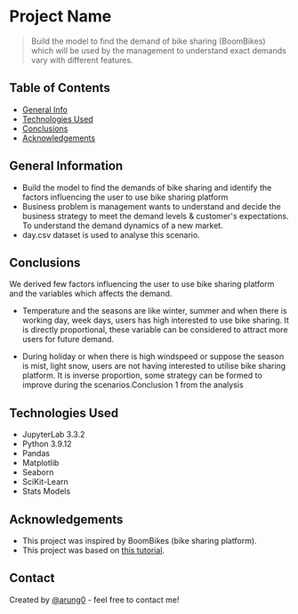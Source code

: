 # Project Name
> Build the model to find the demand of bike sharing (BoomBikes) which will be used by the management to understand exact demands vary with different features.


## Table of Contents
* [General Info](#general-information)
* [Technologies Used](#technologies-used)
* [Conclusions](#conclusions)
* [Acknowledgements](#acknowledgements)

<!-- You can include any other section that is pertinent to your problem -->

## General Information
- Build the model to find the demands of bike sharing and identify the factors influencing the user to use bike sharing platform
- Business problem is management wants to understand and decide the business strategy to meet the demand levels & customer's expectations. To understand the demand dynamics of a new market.
- day.csv dataset is used to analyse this scenario.

<!-- You don't have to answer all the questions - just the ones relevant to your project. -->

## Conclusions
We derived few factors influencing the user to use bike sharing platform and the variables which affects the demand.

- Temperature and the seasons are like winter, summer and when there is working day, week days, users has high interested to use bike sharing. It is directly proportional, these variable can be considered to attract more users for future demand.

- During holiday or when there is high windspeed or suppose the season is mist, light snow, users are not having interested to utilise bike sharing platform. It is inverse proportion, some strategy can be formed to improve during the scenarios.Conclusion 1 from the analysis

<!-- You don't have to answer all the questions - just the ones relevant to your project. -->


## Technologies Used
- JupyterLab 3.3.2
- Python 3.9.12
- Pandas
- Matplotlib
- Seaborn
- SciKit-Learn
- Stats Models

<!-- As the libraries versions keep on changing, it is recommended to mention the version of library used in this project -->

## Acknowledgements
- This project was inspired by BoomBikes (bike sharing platform).
- This project was based on [this tutorial](https://drive.google.com/drive/folders/1_GhtF0FpyepLFWLqfwDrOmIuQtGRFdHL).


## Contact
Created by [@arung0](https://github.com/arung0) - feel free to contact me!


<!-- Optional -->
<!-- ## License -->
<!-- This project is open source and available under the [... License](). -->

<!-- You don't have to include all sections - just the one's relevant to your project -->